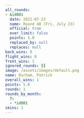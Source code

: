 ```yaml
---
all_rounds:
- &id001
  date: 2021-07-23
  name: Round 48 (Fri, July 23)
  official: true
  over_limit: false
  points: 5.0
  replaced_by: null
  replaces: null
back_wins: 0
flight_wins: 0
front_wins: 1
ignored_rounds: []
image: /assets/images/default.png
name: Durham, Patrick
overall_wins: 1
points: 5.0
rounds: 1
rounds_by_month:
  7:
  - *id001
skins: 1
---
```

